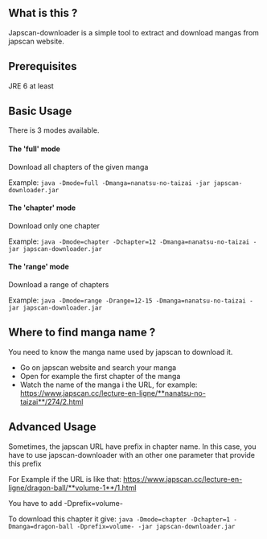 ## What is this ?
Japscan-downloader is a simple tool to extract and download mangas from japscan website.

## Prerequisites

JRE 6 at least

## Basic Usage

There is 3 modes available.

#### The 'full' mode
Download all chapters of the given manga

Example: `java -Dmode=full -Dmanga=nanatsu-no-taizai -jar japscan-downloader.jar`

#### The 'chapter' mode
Download only one chapter

Example: `java -Dmode=chapter -Dchapter=12 -Dmanga=nanatsu-no-taizai -jar japscan-downloader.jar`

#### The 'range' mode
Download a range of chapters

Example: `java -Dmode=range -Drange=12-15 -Dmanga=nanatsu-no-taizai -jar japscan-downloader.jar`

## Where to find manga name ?
You need to know the manga name used by japscan to download it.
- Go on japscan website and search your manga
- Open for example the first chapter of the manga
- Watch the name of the manga i the URL, for example: https://www.japscan.cc/lecture-en-ligne/**nanatsu-no-taizai**/274/2.html

## Advanced Usage
Sometimes, the japscan URL have prefix in chapter name. In this case, you have to use japscan-downloader with an other one parameter that provide this prefix

For Example if the URL is like that: https://www.japscan.cc/lecture-en-ligne/dragon-ball/**volume-1**/1.html

You have to add -Dprefix=volume-

To download this chapter it give: `java -Dmode=chapter -Dchapter=1 -Dmanga=dragon-ball -Dprefix=volume- -jar japscan-downloader.jar`

